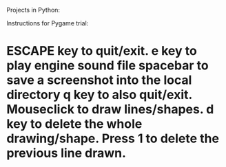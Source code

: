 Projects in Python:

Instructions for Pygame trial:

ESCAPE key to quit/exit.
e key to play engine sound file
spacebar to save a screenshot into the local directory
q key to also quit/exit.
Mouseclick to draw lines/shapes.
d key to delete the whole drawing/shape.
Press 1 to delete the previous line drawn.
==============================
